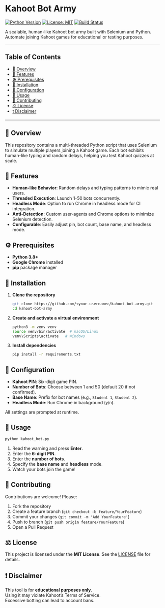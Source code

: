 # Kahoot Bot Army

[![Python Version](https://img.shields.io/badge/python-3.8%2B-blue.svg)](https://www.python.org/downloads/)
[![License: MIT](https://img.shields.io/badge/License-MIT-green.svg)](#license)
[![Build Status](https://img.shields.io/badge/build-passing-brightgreen.svg)](#)

A scalable, human-like Kahoot bot army built with Selenium and Python. Automate joining Kahoot games for educational or testing purposes.

---

## Table of Contents

- [📖 Overview](#-overview)  
- [🚀 Features](#-features)  
- [⚙️ Prerequisites](#️-prerequisites)  
- [💾 Installation](#-installation)  
- [📝 Configuration](#-configuration)  
- [🚀 Usage](#-usage)  
- [👥 Contributing](#-contributing)  
- [⚖️ License](#️-license)  
- [❗ Disclaimer](#-disclaimer)  

---

## 📖 Overview

This repository contains a multi-threaded Python script that uses Selenium to simulate multiple players joining a Kahoot game. Each bot exhibits human-like typing and random delays, helping you test Kahoot quizzes at scale.

## 🚀 Features

- **Human-like Behavior**: Random delays and typing patterns to mimic real users.  
- **Threaded Execution**: Launch 1–50 bots concurrently.  
- **Headless Mode**: Option to run Chrome in headless mode for CI integration.  
- **Anti-Detection**: Custom user-agents and Chrome options to minimize Selenium detection.  
- **Configurable**: Easily adjust pin, bot count, base name, and headless mode.

## ⚙️ Prerequisites

- **Python 3.8+**  
- **Google Chrome** installed  
- **pip** package manager

## 💾 Installation

1. **Clone the repository**  
   ```bash
   git clone https://github.com/<your-username>/kahoot-bot-army.git
   cd kahoot-bot-army
   ```

2. **Create and activate a virtual environment**  
   ```bash
   python3 -m venv venv
   source venv/bin/activate  # macOS/Linux
   venv\Scripts\activate   # Windows
   ```

3. **Install dependencies**  
   ```bash
   pip install -r requirements.txt
   ```

## 📝 Configuration

- **Kahoot PIN**: Six-digit game PIN.  
- **Number of Bots**: Choose between 1 and 50 (default 20 if not confirmed).  
- **Base Name**: Prefix for bot names (e.g., `Student 1`, `Student 2`).  
- **Headless Mode**: Run Chrome in background (y/n).

All settings are prompted at runtime.

## 🚀 Usage

```bash
python kahoot_bot.py
```

1. Read the warning and press **Enter**.  
2. Enter the **6-digit PIN**.  
3. Enter the **number of bots**.  
4. Specify the **base name** and **headless** mode.  
5. Watch your bots join the game!

## 👥 Contributing

Contributions are welcome! Please:

1. Fork the repository  
2. Create a feature branch (`git checkout -b feature/YourFeature`)  
3. Commit your changes (`git commit -m 'Add YourFeature'`)  
4. Push to branch (`git push origin feature/YourFeature`)  
5. Open a Pull Request

## ⚖️ License

This project is licensed under the **MIT License**. See the [LICENSE](LICENSE) file for details.

## ❗ Disclaimer

This tool is for **educational purposes only**.  
Using it may violate Kahoot’s Terms of Service.  
Excessive botting can lead to account bans.  
